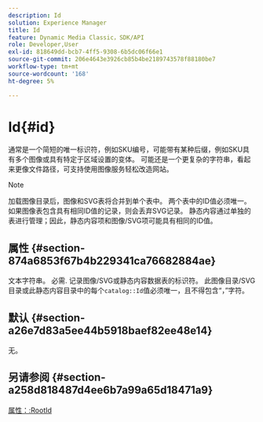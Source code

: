 ```yaml
---
description: Id
solution: Experience Manager
title: Id
feature: Dynamic Media Classic，SDK/API
role: Developer,User
exl-id: 818649dd-bcb7-4ff5-9308-6b5dc06f66e1
source-git-commit: 206e4643e3926cb85b4be2189743578f88180be7
workflow-type: tm+mt
source-wordcount: '168'
ht-degree: 5%

---
```


# Id{#id}

通常是一个简短的唯一标识符，例如SKU编号，可能带有某种后缀，例如SKU具有多个图像或具有特定于区域设置的变体。 可能还是一个更复杂的字符串，看起来更像文件路径，可支持使用图像服务轻松改造网站。

>[!NOTE]
>
>加载图像目录后，图像和SVG表将合并到单个表中。 两个表中的ID值必须唯一。 如果图像表包含具有相同ID值的记录，则会丢弃SVG记录。 静态内容通过单独的表进行管理；因此，静态内容项和图像/SVG项可能具有相同的ID值。

## 属性 {#section-874a6853f67b4b229341ca76682884ae}

文本字符串。 必需. 记录图像/SVG或静态内容数据表的标识符。 此图像目录/SVG目录或此静态内容目录中的每个`catalog::Id`值必须唯一，且不得包含“，”字符。

## 默认 {#section-a26e7d83a5ee44b5918baef82ee48e14}

无。

## 另请参阅 {#section-a258d818487d4ee6b7a99a65d18471a9}

[属性：:RootId](../../../../../../is-api/image-catalog/image-serving-api-ref/c-image-catalog-reference/c-attributes-reference/r-rootid.md#reference-13653312925e4a08b90f99961d53f546)
